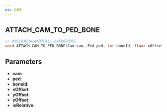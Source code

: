 ```yaml
---
ns: CAM
---
```

## ATTACH_CAM_TO_PED_BONE

```c
// 0x61A3DBA14AB7F411 0x506BB35C
void ATTACH_CAM_TO_PED_BONE(Cam cam, Ped ped, int boneId, float xOffset, float yOffset, float zOffset, BOOL isRelative);
```


## Parameters
* **cam**: 
* **ped**: 
* **boneId**: 
* **xOffset**: 
* **yOffset**: 
* **zOffset**: 
* **isRelative**: 

